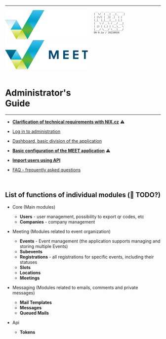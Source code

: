 <table>
<tr><td style="vertical-align: top; padding: 0">

[![MEET](../_data/MEET_H_04.svg#gh-dark-mode-only "MEET")](../README.md#gh-dark-mode-only)
[![MEET](../_data/MEET_H_03.svg#gh-light-mode-only "MEET")](../README.md#gh-light-mode-only)
![](../_data/w100.gif)
# Administrator's Guide
</td>
<td width="210" style="vertical-align: top">
<small style="font-size: 9px">

```
 __  __ ___ ___ _____ 
|  \/  | __| __|_   _|
| |\/| | _|| _|  | |  
|_|_ |_|___|___| |_|  
|   \ / _ \ / __/ __| 
| |) | (_) | (__\__ \
|___/ \___/ \___|___/
EN 0.1a / 20230926
```
</small>
</td>
</tr>
</table>

- **[Clarification of technical requirements with NIX.cz](pages/0000.md)** ⚠️

- [Log in to administration](pages/0001.md)

- [Dashboard, basic division of the application](pages/0002.md)

- **[Basic configuration of the MEET application](pages/0003.md)** ⚠️

- **[Import users using API](pages/0004.md)**

- [FAQ - frequently asked questions](pages/0005.md)

<br />

## List of functions of individual modules (🚧 TODO?)
- Core (Main modules)
     - **Users** - user management, possibility to export qr codes, etc
     - **Companies** - company management

- Meeting (Modules related to event organization)
     - **Events** - Event management (the application supports managing and storing multiple Events)
     - **Subevents**
     - **Registrations** - all registrations for specific events, including their statuses
     - **Slots**
     - **Locations**
     - **Meetings**

- Messaging (Modules related to emails, comments and private messages)
     - **Mail Templates**
     - **Messages**
     - **Queued Mails**

- Api
     - **Tokens**